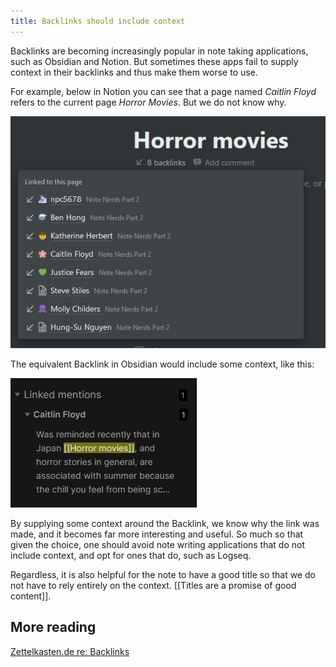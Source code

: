 ```yaml
---
title: Backlinks should include context
---
```


Backlinks are becoming increasingly popular in note taking applications, such as Obsidian and Notion. But sometimes these apps fail to supply context in their backlinks and thus make them worse to use.

For example, below in Notion you can see that a page named *Caitlin Floyd* refers to the current page *Horror Movies*. But we do not know why.

<img src="/assets/notion-backlink.jpg" />

The equivalent Backlink in Obsidian would include some context, like this:

<img src="/assets/obsidian-backlink.jpg" />

By supplying some context around the Backlink, we know why the link was made, and it becomes far more interesting and useful. So much so that given the choice, one should avoid note writing applications that do not include context, and opt for ones that do, such as Logseq.

Regardless, it is also helpful for the note to have a good title so that we do not have to rely entirely on the context. [[Titles are a promise of good content]].

## More reading

[Zettelkasten.de re: Backlinks](https://zettelkasten.de/posts/re-backlinks-should-be-context-rich/)


